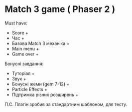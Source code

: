 # Match 3 game ( Phaser 2 )

Must have:
- Score +
- Час +
- Базова Match 3 механіка +
- Main menu +
- Game over +

Бонусні завдання:
- Туторіал +
- Звук +
- Бонусні жеми (gem 7-12) +
- Particle Effects +
- Підтримка різних розширень +


П.С. Плагін зробив за стандартним шаблоном, для тесту.

